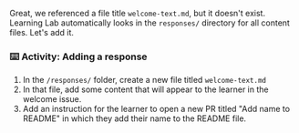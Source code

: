 Great, we referenced a file title `welcome-text.md`, but it doesn't exist. Learning Lab automatically looks in the `responses/` directory for all content files. Let's add it.

### :keyboard: Activity: Adding a response

1. In the `/responses/` folder, create a new file titled `welcome-text.md`
1. In that file, add some content that will appear to the learner in the welcome issue.
1. Add an instruction for the learner to open a new PR titled "Add name to README" in which they add their name to the README file.
